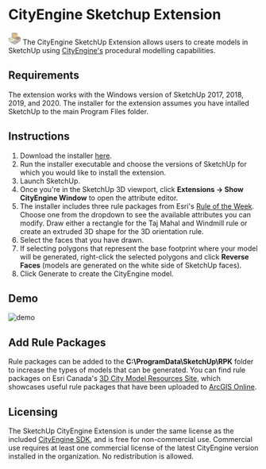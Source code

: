 # CityEngine Sketchup Extension

<img src="/logo.png" width="25" alt="Logo"><span> The CityEngine SketchUp Extension allows users to create models in SketchUp using [CityEngine's](https://www.esri.com/en-us/arcgis/products/arcgis-cityengine/overview) procedural modelling capabilities.</span>

## Requirements
The extension works with the Windows version of SketchUp 2017, 2018, 2019, and 2020. The installer for the extension assumes you have intalled SketchUp to the main Program Files folder.

## Instructions
1. Download the installer [here](releases/latest/download/CityEngine.SketchUp.Installer.exe).
1. Run the installer executable and choose the versions of SketchUp for which you would like to install the extension.
1. Launch SketchUp.
1. Once you're in the SketchUp 3D viewport, click **Extensions -> Show CityEngine Window** to open the attribute editor.
1. The installer includes three rule packages from Esri's [Rule of the Week](https://www.esri.com/arcgis-blog/products/3d-gis/3d-gis/cityengine-rule-of-the-week/). Choose one from the dropdown to see the available attributes you can modify. Draw either a rectangle for the Taj Mahal and Windmill rule or create an extruded 3D shape for the 3D orientation rule.
1. Select the faces that you have drawn.
1. If selecting polygons that represent the base footprint where your model will be generated, right-click the selected polygons and click **Reverse Faces** (models are generated on the white side of SketchUp faces). 
1. Click Generate to create the CityEngine model.

## Demo
![demo](/demo.gif)

## Add Rule Packages
Rule packages can be added to the **C:\ProgramData\SketchUp\RPK** folder to increase the types of models that can be generated. You can find rule packages on Esri Canada's [3D City Model Resources Site](https://highered-esricanada.github.io/3D-City-Model-Resources/), which showcases useful rule packages that have been uploaded to [ArcGIS Online](https://www.arcgis.com/).

## Licensing
The SketchUp CityEngine Extension is under the same license as the included [CityEngine SDK](https://github.com/Esri/cityengine-sdk), and is free for non-commercial use. Commercial use requires at least one commercial license of the latest CityEngine version installed in the organization. No redistribution is allowed.
